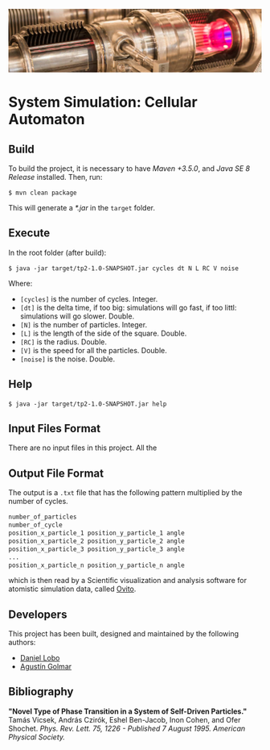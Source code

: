 ![...](resources/image/readme-header.png)

# System Simulation: Cellular Automaton

## Build

To build the project, it is necessary to have _Maven +3.5.0_, and
_Java SE 8 Release_ installed. Then, run:

```
$ mvn clean package
```

This will generate a _\*.jar_ in the `target` folder.

## Execute

In the root folder (after build):

```
$ java -jar target/tp2-1.0-SNAPSHOT.jar cycles dt N L RC V noise
```

Where:

* `[cycles]` is the number of cycles. Integer.
* `[dt]` is the delta time, if too big: simulations will go fast, if too littl: simulations will go slower. Double.
* `[N]` is the number of particles. Integer.
* `[L]` is the length of the side of the square. Double.
* `[RC]` is the radius. Double.
* `[V]` is the speed for all the particles. Double.
* `[noise]` is the noise. Double.

## Help

```
$ java -jar target/tp2-1.0-SNAPSHOT.jar help
```

## Input Files Format

There are no input files in this project. All the 

## Output File Format

The output is a `.txt` file that has the following pattern multiplied by the number of cycles.

```
number_of_particles
number_of_cycle
position_x_particle_1 position_y_particle_1 angle
position_x_particle_2 position_y_particle_2 angle
position_x_particle_3 position_y_particle_3 angle
...
position_x_particle_n position_y_particle_n angle
```

which is then read by a Scientific visualization and analysis software for atomistic simulation data, called [Ovito](http://www.ovito.org/).

## Developers

This project has been built, designed and maintained by the following authors:

* [Daniel Lobo](https://github.com/lobo)
* [Agustín Golmar](https://github.com/agustin-golmar)

## Bibliography

__"Novel Type of Phase Transition in a System of Self-Driven Particles."__
Tamás Vicsek, András Czirók, Eshel Ben-Jacob, Inon Cohen, and Ofer Shochet.
_Phys. Rev. Lett. 75, 1226 - Published 7 August 1995. American Physical
Society._
